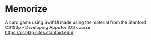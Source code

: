 # Memorize

A card game using SwiftUI made using the material from the Stanford CS193p - Developing Apps for iOS course: https://cs193p.sites.stanford.edu/
